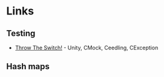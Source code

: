 # Links

## Testing

* [Throw The Switch!](http://throwtheswitch.org/) - Unity, CMock, Ceedling, CException

## Hash maps
